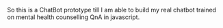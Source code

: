 So this is a ChatBot prototype till I am able to build my real chatbot trained on mental health counselling QnA in javascript.
